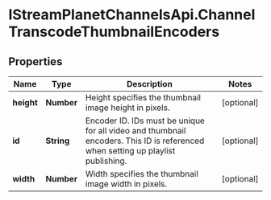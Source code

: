 # IStreamPlanetChannelsApi.ChannelTranscodeThumbnailEncoders

## Properties

Name | Type | Description | Notes
------------ | ------------- | ------------- | -------------
**height** | **Number** | Height specifies the thumbnail image height in pixels. | [optional] 
**id** | **String** | Encoder ID. IDs must be unique for all video and thumbnail encoders. This ID is referenced when setting up playlist publishing. | [optional] 
**width** | **Number** | Width specifies the thumbnail image width in pixels. | [optional] 


